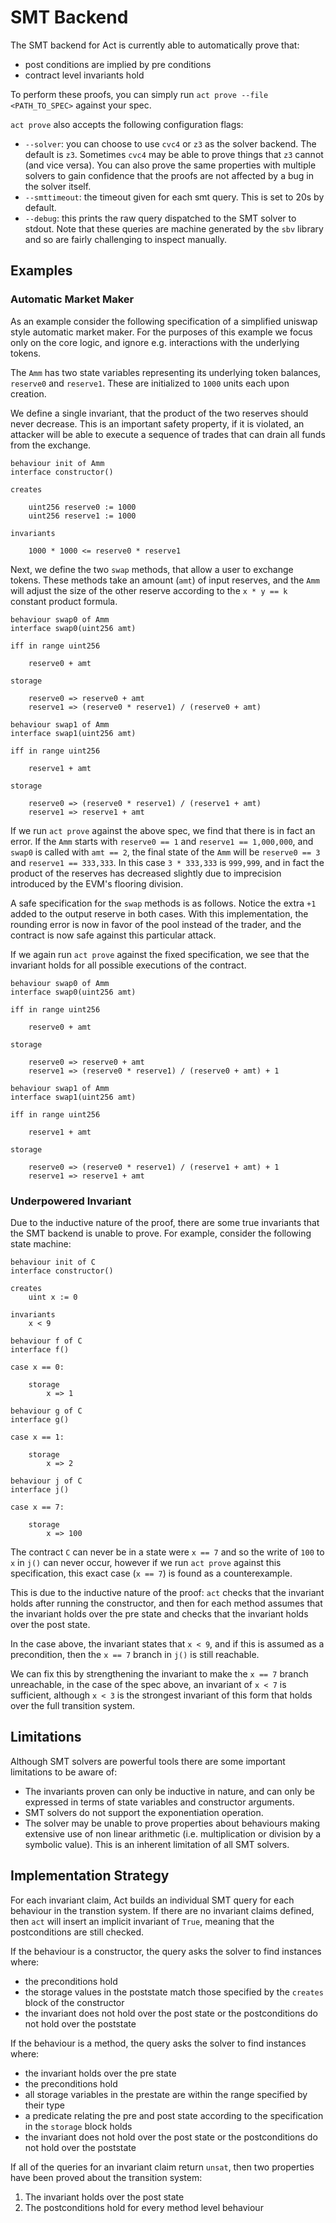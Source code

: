 # SMT Backend

The SMT backend for Act is currently able to automatically prove that:

- post conditions are implied by pre conditions
- contract level invariants hold

To perform these proofs, you can simply run `act prove --file <PATH_TO_SPEC>` against your spec.

`act prove` also accepts the following configuration flags:

- `--solver`: you can choose to use `cvc4` or `z3` as the solver backend. The default is `z3`.
  Sometimes `cvc4` may be able to prove things that `z3` cannot (and vice versa). You can also
  prove the same properties with multiple solvers to gain confidence that the proofs are not
  affected by a bug in the solver itself.
- `--smttimeout`: the timeout given for each smt query. This is set to 20s by default.
- `--debug`: this prints the raw query dispatched to the SMT solver to stdout. Note that these
   queries are machine generated by the `sbv` library and so are fairly challenging to inspect manually.

## Examples

### Automatic Market Maker

As an example consider the following specification of a simplified uniswap style automatic market
maker. For the purposes of this example we focus only on the core logic, and ignore e.g.
interactions with the underlying tokens.

The `Amm` has two state variables representing its underlying token balances, `reserve0` and
`reserve1`. These are initialized to `1000` units each upon creation.

We define a single invariant, that the product of the two reserves should never decrease. This is an
important safety property, if it is violated, an attacker will be able to execute a sequence of
trades that can drain all funds from the exchange.

```act
behaviour init of Amm
interface constructor()

creates

    uint256 reserve0 := 1000
    uint256 reserve1 := 1000

invariants

    1000 * 1000 <= reserve0 * reserve1
```

Next, we define the two `swap` methods, that allow a user to exchange tokens. These methods take an
amount (`amt`) of input reserves, and the `Amm` will adjust the size of the other reserve according
to the `x * y == k` constant product formula.

```act
behaviour swap0 of Amm
interface swap0(uint256 amt)

iff in range uint256

    reserve0 + amt

storage

    reserve0 => reserve0 + amt
    reserve1 => (reserve0 * reserve1) / (reserve0 + amt)
```

```act
behaviour swap1 of Amm
interface swap1(uint256 amt)

iff in range uint256

    reserve1 + amt

storage

    reserve0 => (reserve0 * reserve1) / (reserve1 + amt)
    reserve1 => reserve1 + amt
```

If we run `act prove` against the above spec, we find that there is in fact an error. If the `Amm`
starts with `reserve0 == 1` and `reserve1 == 1,000,000`, and `swap0` is called with `amt == 2`, the
final state of the `Amm` will be `reserve0 == 3` and `reserve1 == 333,333`. In this case `3 *
333,333` is `999,999`, and in fact the product of the reserves has decreased slightly due to
imprecision introduced by the EVM's flooring division.

A safe specification for the `swap` methods is as follows. Notice the extra `+1` added to the output
reserve in both cases. With this implementation, the rounding error is now in favor of the pool
instead of the trader, and the contract is now safe against this particular attack.

If we again run `act prove` against the fixed specification, we see that the invariant holds for all
possible executions of the contract.


```act
behaviour swap0 of Amm
interface swap0(uint256 amt)

iff in range uint256

    reserve0 + amt

storage

    reserve0 => reserve0 + amt
    reserve1 => (reserve0 * reserve1) / (reserve0 + amt) + 1
```

```act
behaviour swap1 of Amm
interface swap1(uint256 amt)

iff in range uint256

    reserve1 + amt

storage

    reserve0 => (reserve0 * reserve1) / (reserve1 + amt) + 1
    reserve1 => reserve1 + amt
```

### Underpowered Invariant

Due to the inductive nature of the proof, there are some true invariants that the SMT backend is
unable to prove. For example, consider the following state machine:

```act
behaviour init of C
interface constructor()

creates
    uint x := 0

invariants
    x < 9

behaviour f of C
interface f()

case x == 0:

    storage
        x => 1

behaviour g of C
interface g()

case x == 1:

    storage
        x => 2

behaviour j of C
interface j()

case x == 7:

    storage
        x => 100
```

The contract `C` can never be in a state were `x == 7` and so the write of `100` to `x` in `j()` can
never occur, however if we run `act prove` against this specification, this exact case (`x == 7`) is
found as a counterexample.

This is due to the inductive nature of the proof: `act` checks that the invariant holds after
running the constructor, and then for each method assumes that the invariant holds over the pre state
and checks that the invariant holds over the post state.

In the case above, the invariant states that `x < 9`, and if this is assumed as a precondition, then
the `x == 7` branch in `j()` is still reachable.

We can fix this by strengthening the invariant to make the `x == 7` branch unreachable, in the case
of the spec above, an invariant of `x < 7` is sufficient, although `x < 3` is the strongest
invariant of this form that holds over the full transition system.

## Limitations

Although SMT solvers are powerful tools there are some important limitations to be aware of:

- The invariants proven can only be inductive in nature, and can only be expressed in terms of state
  variables and constructor arguments.
- SMT solvers do not support the exponentiation operation.
- The solver may be unable to prove properties about behaviours making extensive use of non linear
  arithmetic (i.e. multiplication or division by a symbolic value). This is an inherent limitation
  of all SMT solvers.

## Implementation Strategy

For each invariant claim, Act builds an individual SMT query for each behaviour in the transtion
system. If there are no invariant claims defined, then `act` will insert an implicit invariant of
`True`, meaning that the postconditions are still checked.

If the behaviour is a constructor, the query asks the solver to find instances where:

- the preconditions hold
- the storage values in the poststate match those specified by the `creates` block of the constructor
- the invariant does not hold over the post state or the postconditions do not hold over the poststate

If the behaviour is a method, the query asks the solver to find instances where:

- the invariant holds over the pre state
- the preconditions hold
- all storage variables in the prestate are within the range specified by their type
- a predicate relating the pre and post state according to the specification in the `storage` block holds
- the invariant does not hold over the post state or the postconditions do not hold over the poststate

If all of the queries for an invariant claim return `unsat`, then two properties have been proved
about the transition system:

1. The invariant holds over the post state
2. The postconditions hold for every method level behaviour
